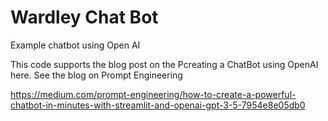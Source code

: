# Wardley Chat Bot
Example chatbot using Open AI

This code supports the blog post on the Pcreating a ChatBot using OpenAI here.
See the blog on Prompt Engineering

https://medium.com/prompt-engineering/how-to-create-a-powerful-chatbot-in-minutes-with-streamlit-and-openai-gpt-3-5-7954e8e05db0
